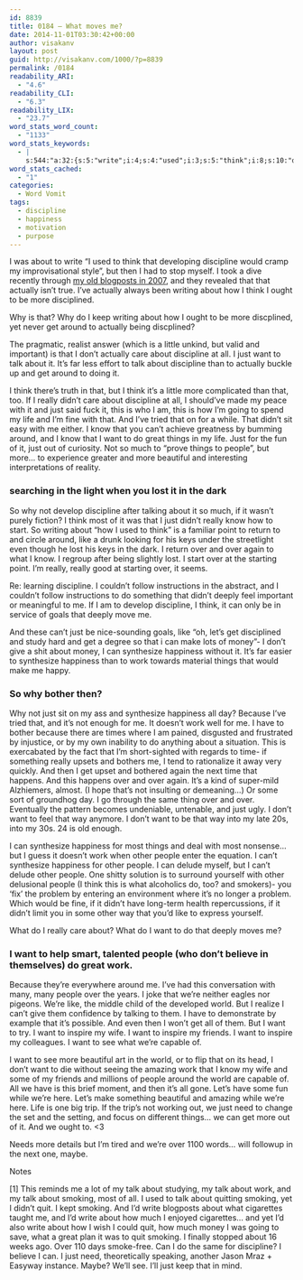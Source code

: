 ```yaml
---
id: 8839
title: 0184 – What moves me?
date: 2014-11-01T03:30:42+00:00
author: visakanv
layout: post
guid: http://visakanv.com/1000/?p=8839
permalink: /0184
readability_ARI:
  - "4.6"
readability_CLI:
  - "6.3"
readability_LIX:
  - "23.7"
word_stats_word_count:
  - "1133"
word_stats_keywords:
  - |
    s:544:"a:32:{s:5:"write";i:4;s:4:"used";i:3;s:5:"think";i:8;s:10:"discipline";i:8;s:8:"actually";i:5;s:7:"writing";i:3;s:4:"care";i:3;s:4:"just";i:11;s:4:"want";i:13;s:4:"talk";i:6;s:6:"really";i:6;s:4:"life";i:3;s:4:"know";i:5;s:5:"can't";i:5;s:5:"great";i:3;s:6:"things";i:5;s:6:"people";i:8;s:9:"beautiful";i:3;s:4:"lost";i:3;s:4:"like";i:4;s:6:"deeply";i:3;s:5:"let's";i:3;s:4:"make";i:3;s:5:"money";i:3;s:10:"synthesize";i:5;s:9:"happiness";i:5;s:4:"work";i:6;s:7:"because";i:3;s:5:"world";i:3;s:7:"inspire";i:3;s:7:"smoking";i:4;s:4:"quit";i:3;}";
word_stats_cached:
  - "1"
categories:
  - Word Vomit
tags:
  - discipline
  - happiness
  - motivation
  - purpose
---
```

I was about to write &#8220;I used to think that developing discipline would cramp my improvisational style&#8221;, but then I had to stop myself. I took a dive recently through [my old blogposts in 2007](http://www.visakanv.com/archives), and they revealed that that actually isn&#8217;t true. I&#8217;ve actually always been writing about how I think I ought to be more disciplined.

Why is that? Why do I keep writing about how I ought to be more discplined, yet never get around to actually being discplined?

The pragmatic, realist answer (which is a little unkind, but valid and important) is that I don&#8217;t actually care about discipline at all. I just want to talk about it. It&#8217;s far less effort to talk about discipline than to actually buckle up and get around to doing it.

I think there&#8217;s truth in that, but I think it&#8217;s a little more complicated than that, too. If I really didn&#8217;t care about discipline at all, I should&#8217;ve made my peace with it and just said fuck it, this is who I am, this is how I&#8217;m going to spend my life and I&#8217;m fine with that. And I&#8217;ve tried that on for a while. That didn&#8217;t sit easy with me either. I know that you can&#8217;t achieve greatness by bumming around, and I know that I want to do great things in my life. Just for the fun of it, just out of curiosity. Not so much to &#8220;prove things to people&#8221;, but more&#8230; to experience greater and more beautiful and interesting interpretations of reality.

### searching in the light when you lost it in the dark

So why not develop discipline after talking about it so much, if it wasn&#8217;t purely fiction? I think most of it was that I just didn&#8217;t really know how to start. So writing about &#8220;how I used to think&#8221; is a familiar point to return to and circle around, like a drunk looking for his keys under the streetlight even though he lost his keys in the dark. I return over and over again to what I know. I regroup after being slightly lost. I start over at the starting point. I&#8217;m really, really good at starting over, it seems.

Re: learning discipline. I couldn&#8217;t follow instructions in the abstract, and I couldn&#8217;t follow instructions to do something that didn&#8217;t deeply feel important or meaningful to me. If I am to develop discipline, I think, it can only be in service of goals that deeply move me.

And these can&#8217;t just be nice-sounding goals, like &#8220;oh, let&#8217;s get disciplined and study hard and get a degree so that i can make lots of money&#8221;- I don&#8217;t give a shit about money, I can synthesize happiness without it. It&#8217;s far easier to synthesize happiness than to work towards material things that would make me happy.

### So why bother then?

Why not just sit on my ass and synthesize happiness all day? Because I&#8217;ve tried that, and it&#8217;s not enough for me. It doesn&#8217;t work well for me. I have to bother because there are times where I am pained, disgusted and frustrated by injustice, or by my own inability to do anything about a situation. This is exercabated by the fact that I&#8217;m short-sighted with regards to time- if something really upsets and bothers me, I tend to rationalize it away very quickly. And then I get upset and bothered again the next time that happens. And this happens over and over again. It&#8217;s a kind of super-mild Alzhiemers, almost. (I hope that&#8217;s not insulting or demeaning&#8230;) Or some sort of groundhog day. I go through the same thing over and over. Eventually the pattern becomes undeniable, untenable, and just ugly. I don&#8217;t want to feel that way anymore. I don&#8217;t want to be that way into my late 20s, into my 30s. 24 is old enough.

I can synthesize happiness for most things and deal with most nonsense&#8230; but I guess it doesn&#8217;t work when other people enter the equation. I can&#8217;t synthesize happiness for other people. I can delude myself, but I can&#8217;t delude other people. One shitty solution is to surround yourself with other delusional people (I think this is what alcoholics do, too? and smokers)- you &#8216;fix&#8217; the problem by entering an environment where it&#8217;s no longer a problem. Which would be fine, if it didn&#8217;t have long-term health repercussions, if it didn&#8217;t limit you in some other way that you&#8217;d like to express yourself.

What do I really care about? What do I want to do that deeply moves me?

### I want to help smart, talented people (who don&#8217;t believe in themselves) do great work.

Because they&#8217;re everywhere around me. I&#8217;ve had this conversation with many, many people over the years. I joke that we&#8217;re neither eagles nor pigeons. We&#8217;re like, the middle child of the developed world. But I realize I can&#8217;t give them confidence by talking to them. I have to demonstrate by example that it&#8217;s possible. And even then I won&#8217;t get all of them. But I want to try. I want to inspire my wife. I want to inspire my friends. I want to inspire my colleagues. I want to see what we&#8217;re capable of.

I want to see more beautiful art in the world, or to flip that on its head, I don&#8217;t want to die without seeing the amazing work that I know my wife and some of my friends and millions of people around the world are capable of. All we have is this brief moment, and then it&#8217;s all gone. Let&#8217;s have some fun while we&#8217;re here. Let&#8217;s make something beautiful and amazing while we&#8217;re here. Life is one big trip. If the trip&#8217;s not working out, we just need to change the set and the setting, and focus on different things&#8230; we can get more out of it. And we ought to. <3

Needs more details but I&#8217;m tired and we&#8217;re over 1100 words&#8230; will followup in the next one, maybe.

Notes

[1] This reminds me a lot of my talk about studying, my talk about work, and my talk about smoking, most of all. I used to talk about quitting smoking, yet I didn&#8217;t quit. I kept smoking. And I&#8217;d write blogposts about what cigarettes taught me, and I&#8217;d write about how much I enjoyed cigarettes&#8230; and yet I&#8217;d also write about how I wish I could quit, how much money I was going to save, what a great plan it was to quit smoking. I finally stopped about 16 weeks ago. Over 110 days smoke-free. Can I do the same for discipline? I believe I can. I just need, theoretically speaking, another Jason Mraz + Easyway instance. Maybe? We&#8217;ll see. I&#8217;ll just keep that in mind.